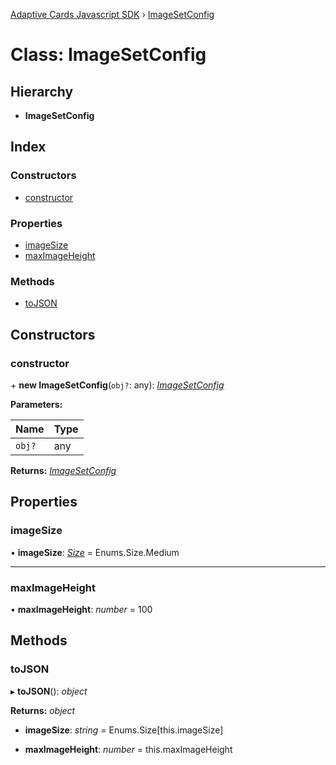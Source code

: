 [Adaptive Cards Javascript SDK](../README.md) › [ImageSetConfig](imagesetconfig.md)

# Class: ImageSetConfig

## Hierarchy

* **ImageSetConfig**

## Index

### Constructors

* [constructor](imagesetconfig.md#constructor)

### Properties

* [imageSize](imagesetconfig.md#imagesize)
* [maxImageHeight](imagesetconfig.md#maximageheight)

### Methods

* [toJSON](imagesetconfig.md#tojson)

## Constructors

###  constructor

\+ **new ImageSetConfig**(`obj?`: any): *[ImageSetConfig](imagesetconfig.md)*

**Parameters:**

Name | Type |
------ | ------ |
`obj?` | any |

**Returns:** *[ImageSetConfig](imagesetconfig.md)*

## Properties

###  imageSize

• **imageSize**: *[Size](../enums/size.md)* = Enums.Size.Medium

___

###  maxImageHeight

• **maxImageHeight**: *number* = 100

## Methods

###  toJSON

▸ **toJSON**(): *object*

**Returns:** *object*

* **imageSize**: *string* = Enums.Size[this.imageSize]

* **maxImageHeight**: *number* = this.maxImageHeight
